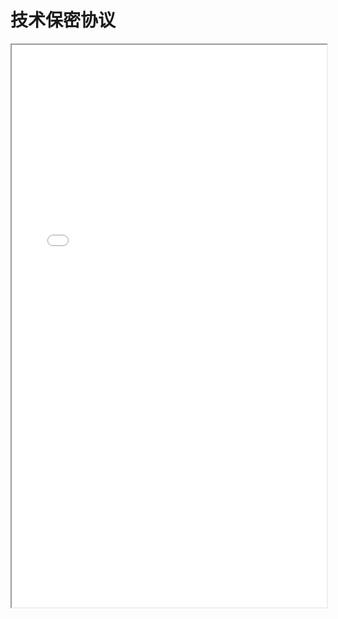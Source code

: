 # 技术保密协议

<div>
<iframe src="./res/韩国闻庆项目案例/合约/1.2.4.3技术保密协议.pdf" width="100%" height="900px" >
</iframe>
</div>
